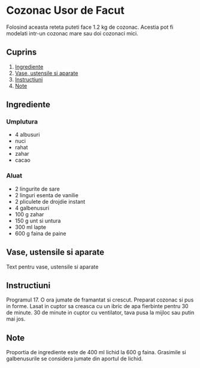 # Cozonac Usor de Facut

Folosind aceasta reteta puteti face 1.2 kg de cozonac.
Acestia pot fi modelati intr-un cozonac mare sau doi cozonaci mici.

## Cuprins

1. [Ingrediente](#ingrediente)
2. [Vase, ustensile si aparate](#vase-ustensile-aparate)
3. [Instructiuni](#instructiuni)
4. [Note](#note)

<a id="ingrediente"></a>

## Ingrediente

### Umplutura

- 4 albusuri
- nuci
- rahat
- zahar
- cacao

### Aluat

- 2 lingurite de sare 
- 2 linguri esenta de vanilie
- 2 pliculete de drojdie instant
- 4 galbenusuri
- 100 g zahar
- 150 g unt si untura
- 300 ml lapte
- 600 g faina de paine

<a id="vase-ustensile-aparate"></a>

## Vase, ustensile si aparate

Text pentru vase, ustensile si aparate

<a id="instructiuni"></a>

## Instructiuni

Programul 17. O ora jumate de framantat si crescut.
Preparat cozonac si pus in forme.
Lasat in cuptor sa creasca cu un ibric de apa fierbinte pentru 30 de minute.
30 de minute in cuptor cu ventilator, tava pusa la mijloc sau putin mai jos.

<a id="note"></a>

## Note

Proportia de ingrediente este de 400 ml lichid la 600 g faina.
Grasimile si galbenusurile se considera jumate din aportul de lichid.